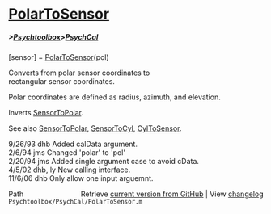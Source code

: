 # [PolarToSensor](PolarToSensor)
##### >[Psychtoolbox](Psychtoolbox)>[PsychCal](PsychCal)

[sensor] = [PolarToSensor](PolarToSensor)(pol)  
  
Converts from polar sensor coordinates to  
rectangular sensor coordinates.  
  
Polar coordinates are defined as radius, azimuth, and elevation.  
  
Inverts [SensorToPolar](SensorToPolar).  
  
See also [SensorToPolar](SensorToPolar), [SensorToCyl](SensorToCyl), [CylToSensor](CylToSensor).  
  
9/26/93    dhb   Added calData argument.  
2/6/94     jms   Changed 'polar' to 'pol'  
2/20/94    jms   Added single argument case to avoid cData.  
4/5/02     dhb, ly  New calling interface.  
11/6/06    dhb   Only allow one input arguemnt.  




<div class="code_header" style="text-align:right;">
  <span style="float:left;">Path&nbsp;&nbsp;</span> <span class="counter">Retrieve <a href=
  "https://raw.github.com/Psychtoolbox-3/Psychtoolbox-3/beta/Psychtoolbox/PsychCal/PolarToSensor.m">current version from GitHub</a> | View <a href=
  "https://github.com/Psychtoolbox-3/Psychtoolbox-3/commits/beta/Psychtoolbox/PsychCal/PolarToSensor.m">changelog</a></span>
</div>
<div class="code">
  <code>Psychtoolbox/PsychCal/PolarToSensor.m</code>
</div>

